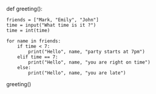 def greeting():

    friends = ["Mark, "Emily", "John"]
    time = input("What time is it ?")
    time = int(time)
    
    for name in friends:
        if time < 7:
            print("Hello", name, "party starts at 7pm")
        elif time == 7:
            print("Hello", name, "you are right on time")
        else:
            print("Hello", name, "you are late")
        
        
greeting()
